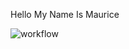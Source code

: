 Hello My Name Is Maurice

![workflow](https://github.com/<UserName>/<RepositoryName>/actions/workflows/main.yml/badge.svg)
